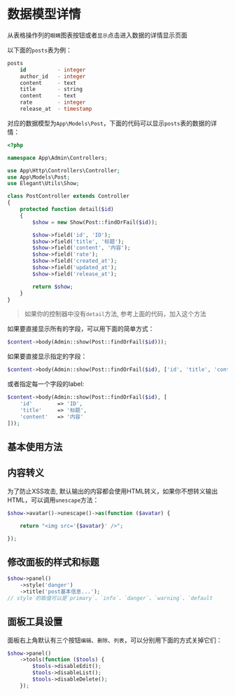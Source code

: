 # 数据模型详情

从表格操作列的`眼睛`图表按钮或者`显示`点击进入数据的详情显示页面

以下面的`posts`表为例：

```sql
posts
    id          - integer
    author_id   - integer
    content     - text
    title       - string
    content     - text
    rate        - integer
    release_at  - timestamp
```

对应的数据模型为`App\Models\Post`，下面的代码可以显示`posts`表的数据的详情：

```php
<?php

namespace App\Admin\Controllers;

use App\Http\Controllers\Controller;
use App\Models\Post;
use Elegant\Utils\Show;

class PostController extends Controller
{
    protected function detail($id)
    {
        $show = new Show(Post::findOrFail($id));

        $show->field('id', 'ID');
        $show->field('title', '标题');
        $show->field('content', '内容');
        $show->field('rate');
        $show->field('created_at');
        $show->field('updated_at');
        $show->field('release_at');

        return $show;
    }
}
```

> 如果你的控制器中没有`detail`方法, 参考上面的代码，加入这个方法

如果要直接显示所有的字段，可以用下面的简单方式：

```php
$content->body(Admin::show(Post::findOrFail($id)));
```

如果要直接显示指定的字段：

```php
$content->body(Admin::show(Post::findOrFail($id), ['id', 'title', 'content']));
```

或者指定每一个字段的label:

```php
$content->body(Admin::show(Post::findOrFail($id), [
    'id'        => 'ID',
    'title'     => '标题',
    'content'   => '内容'
]));
```

## 基本使用方法

## 内容转义

为了防止XSS攻击, 默认输出的内容都会使用HTML转义，如果你不想转义输出HTML，可以调用`unescape`方法：

```php
$show->avatar()->unescape()->as(function ($avatar) {

    return "<img src='{$avatar}' />";

});
```

## 修改面板的样式和标题

```php
$show->panel()
    ->style('danger')
    ->title('post基本信息...');
// style`的取值可以是`primary`、`info`、`danger`、`warning`、`default
```

## 面板工具设置

面板右上角默认有三个按钮`编辑`、`删除`、`列表`，可以分别用下面的方式关掉它们：

```php
$show->panel()
    ->tools(function ($tools) {
        $tools->disableEdit();
        $tools->disableList();
        $tools->disableDelete();
    });
```
